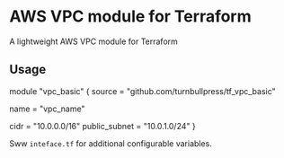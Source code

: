# AWS VPC module for Terraform

A lightweight AWS VPC module for Terraform

## Usage

module "vpc_basic" {
  source = "github.com/turnbullpress/tf_vpc_basic"

  name = "vpc_name"

  cidr = "10.0.0.0/16"
  public_subnet = "10.0.1.0/24"
}

Sww `inteface.tf` for additional configurable variables.